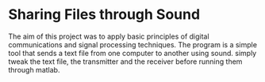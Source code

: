# Sharing Files through Sound
The aim of this project was to apply basic principles of digital communications and signal processing techniques.
The program is a simple tool that sends a text file from one computer to another using sound. simply tweak the text file,
the transmitter and the receiver before running them through matlab.
